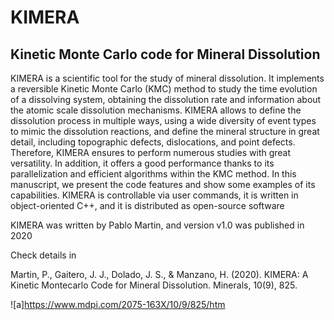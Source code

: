 # KIMERA

## Kinetic Monte Carlo code for Mineral Dissolution

KIMERA is a scientific tool for the study of mineral dissolution. It implements a reversible Kinetic Monte Carlo (KMC) method to study the time evolution of a dissolving system, obtaining the dissolution rate and information about the atomic scale dissolution mechanisms. KIMERA allows to define the dissolution process in multiple ways, using a wide diversity of event types to mimic the dissolution reactions, and define the mineral structure in great detail, including topographic defects, dislocations, and point defects. Therefore, KIMERA ensures to perform numerous studies with great versatility. In addition, it offers a good performance thanks to its parallelization and efficient algorithms within the KMC method. In this manuscript, we present the code features and show some examples of its capabilities. KIMERA is controllable via user commands, it is written in object-oriented C++, and it is distributed as open-source software

KIMERA was written by Pablo Martin, and version v1.0 was published in 2020

Check details in 

Martin, P., Gaitero, J. J., Dolado, J. S., & Manzano, H. (2020). KIMERA: A Kinetic Montecarlo Code for Mineral Dissolution. Minerals, 10(9), 825.

![a]https://www.mdpi.com/2075-163X/10/9/825/htm
